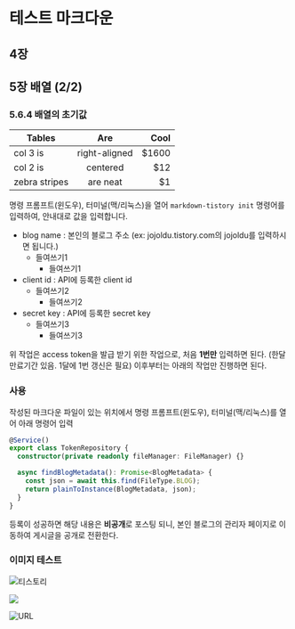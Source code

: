 # 테스트 마크다운 

## 4장

## 5장 배열 (2/2)

### 5.6.4 배열의 초기값


| Tables        | Are           | Cool  |
| ------------- |:-------------:| -----:|
| col 3 is      | right-aligned | $1600 |
| col 2 is      | centered      |   $12 |
| zebra stripes | are neat      |    $1 |


명령 프롬프트(윈도우), 터미널(맥/리눅스)을 열어 ```markdown-tistory init``` 명령어를 입력하여, 안내대로 값을 입력합니다.
* blog name : 본인의 블로그 주소 (ex: jojoldu.tistory.com의 jojoldu를 입력하시면 됩니다.)
  * 들여쓰기1
    * 들여쓰기1
* client id : API에 등록한 client id
  * 들여쓰기2
    * 들여쓰기2
* secret key : API에 등록한 secret key
  * 들여쓰기3
    * 들여쓰기3
    
위 작업은 access token을 발급 받기 위한 작업으로, 처음 **1번만** 입력하면 된다. (한달 만료기간 있음. 1달에 1번 갱신은 필요)
이후부터는 아래의 작업만 진행하면 된다.

### 사용

작성된 마크다운 파일이 있는 위치에서 명령 프롬프트(윈도우), 터미널(맥/리눅스)를 열어 아래 명령어 입력

```ts
@Service()
export class TokenRepository {
  constructor(private readonly fileManager: FileManager) {}

  async findBlogMetadata(): Promise<BlogMetadata> {
    const json = await this.find(FileType.BLOG);
    return plainToInstance(BlogMetadata, json);
  }
}
```

등록이 성공하면 해당 내용은 **비공개**로 포스팅 되니, 본인 블로그의 관리자 페이지로 이동하여 게시글을 공개로 전환한다.

### 이미지 테스트

![티스토리](../images/티스토리.png)

![](../images/티스토리클라이언트.png)

![URL](https://t1.daumcdn.net/cfile/tistory/9975AC495E9CEA2F26)
